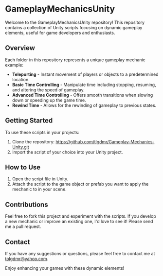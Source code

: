 # GameplayMechanicsUnity

Welcome to the GameplayMechanicsUnity repository! This repository contains a collection of Unity scripts focusing on dynamic gameplay elements, useful for game developers and enthusiasts.

## Overview

Each folder in this repository represents a unique gameplay mechanic example:

- **Teleporting** - Instant movement of players or objects to a predetermined location.
- **Basic Time Controlling** - Manipulate time including stopping, resuming, and altering the speed of gameplay.
- **Advanced Time Controlling** - Offers smooth transitions when slowing down or speeding up the game time.
- **Rewind Time** - Allows for the rewinding of gameplay to previous states.

## Getting Started

To use these scripts in your projects:

1. Clone the repository: https://github.com/tlgdmr/Gameplay-Mechanics-Unity.git
2. Import the script of your choice into your Unity project.

## How to Use

1. Open the script file in Unity.
2. Attach the script to the game object or prefab you want to apply the mechanic to in your scene.

## Contributions

Feel free to fork this project and experiment with the scripts. If you develop a new mechanic or improve an existing one, I'd love to see it! Please send me a pull request.

## Contact

If you have any suggestions or questions, please feel free to contact me at tolgdmr@yahoo.com.

Enjoy enhancing your games with these dynamic elements!
